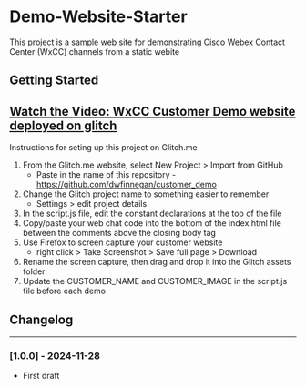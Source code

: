 # Demo-Website-Starter
This project is a sample web site for demonstrating Cisco Webex Contact Center (WxCC) channels from a static webite


## Getting Started

## [Watch the Video: WxCC Customer Demo website deployed on glitch](https://app.vidcast.io/share/e1bfed89-4132-456f-b18d-c2ad321e92b3)

Instructions for seting up this project on Glitch.me

1. From the Glitch.me website, select New Project > Import from GitHub
   - Paste in the name of this repository - https://github.com/dwfinnegan/customer_demo
2. Change the Glitch project name to something easier to remember
   - Settings > edit project details
3. In the script.js file, edit the constant declarations at the top of the file
4. Copy/paste your web chat code into the bottom of the index.html file between the comments above the closing body tag
5. Use Firefox to screen capture your customer website
   - right click > Take Screenshot > Save full page > Download
6. Rename the screen capture, then drag and drop it into the Glitch assets folder
7. Update the CUSTOMER_NAME and CUSTOMER_IMAGE in the script.js file before each demo

## Changelog

---

### [1.0.0] - 2024-11-28

- First draft
